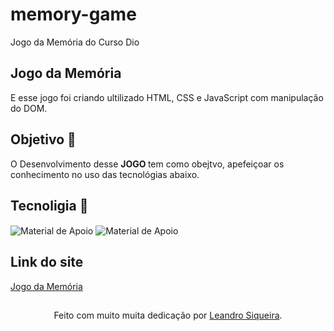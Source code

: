 # memory-game
 Jogo da Memória do Curso Dio 
 ## Jogo da Memória 
 E esse jogo foi criando ultilizado HTML, CSS e JavaScript com manipulação do DOM.
 ## Objetivo 🎯
O Desenvolvimento desse <strong> JOGO </strong> tem como obejtvo, apefeiçoar os conhecimento no uso das tecnológias abaixo.
 ## Tecnoligia 💾
 <img align="center" alt="Material de Apoio" src="https://img.shields.io/badge/HTML-C7EBAB?style=for-the-badge">
 <img align="center" alt="Material de Apoio" src="https://img.shields.io/badge/CSS-C7EBAB?style=for-the-badge">

## Link do site
 <a href="https://leandrosiqueira1.github.io/memory-game">Jogo da Memória</a>
 ##
<div align="center">Feito com muito muita dedicação por <a href="https://github.com/leandrosiqueira">Leandro Siqueira</a>.</div>
